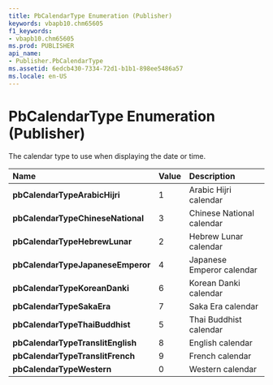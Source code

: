 ```yaml
---
title: PbCalendarType Enumeration (Publisher)
keywords: vbapb10.chm65605
f1_keywords:
- vbapb10.chm65605
ms.prod: PUBLISHER
api_name:
- Publisher.PbCalendarType
ms.assetid: 6edcb430-7334-72d1-b1b1-898ee5486a57
ms.locale: en-US
---
```



# PbCalendarType Enumeration (Publisher)

The calendar type to use when displaying the date or time.



|**Name**|**Value**|**Description**|
|:-----|:-----|:-----|
| **pbCalendarTypeArabicHijri**|1|Arabic Hijri calendar|
| **pbCalendarTypeChineseNational**|3|Chinese National calendar|
| **pbCalendarTypeHebrewLunar**|2|Hebrew Lunar calendar|
| **pbCalendarTypeJapaneseEmperor**|4|Japanese Emperor calendar|
| **pbCalendarTypeKoreanDanki**|6|Korean Danki calendar|
| **pbCalendarTypeSakaEra**|7|Saka Era calendar|
| **pbCalendarTypeThaiBuddhist**|5|Thai Buddhist calendar|
| **pbCalendarTypeTranslitEnglish**|8|English calendar|
| **pbCalendarTypeTranslitFrench**|9|French calendar|
| **pbCalendarTypeWestern**|0|Western calendar|

